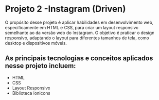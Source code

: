 # Projeto 2 -Instagram (Driven)

O propósito desse projeto é aplicar habilidades em desenvolvimento web, especificamente em HTML e CSS,
para criar um layout responsivo semelhante ao da versão web do Instagram. O objetivo é praticar o design 
responsivo, adaptando o layout para diferentes tamanhos de tela, como desktop e dispositivos móveis.

## As principais tecnologias e conceitos aplicados nesse projeto incluem:

* HTML
* CSS
* Layout Responsivo
* Biblioteca Ionicons
